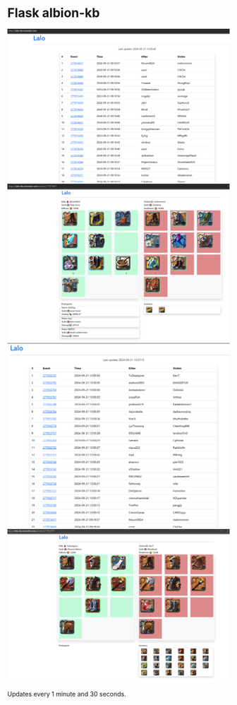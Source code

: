 # Flask albion-kb

![](images/one.png)
![](images/two.png)
![](images/three.png)
![](images/four.png)

Updates every 1 minute and 30 seconds.
